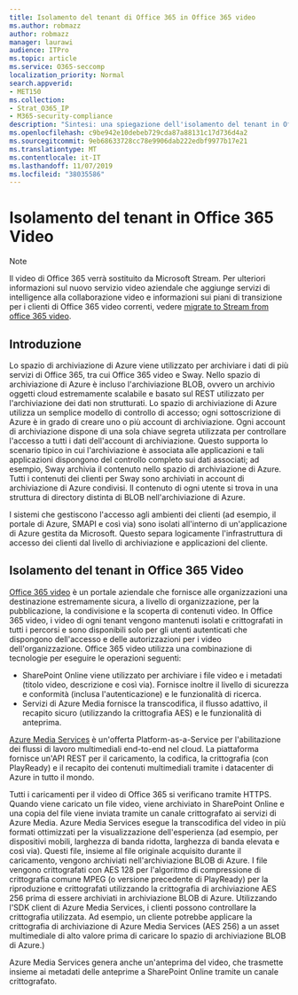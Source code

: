 ```yaml
---
title: Isolamento del tenant di Office 365 in Office 365 video
ms.author: robmazz
author: robmazz
manager: laurawi
audience: ITPro
ms.topic: article
ms.service: O365-seccomp
localization_priority: Normal
search.appverid:
- MET150
ms.collection:
- Strat_O365_IP
- M365-security-compliance
description: "Sintesi: una spiegazione dell'isolamento del tenant in Office 365 video."
ms.openlocfilehash: c9be942e10debeb729cda87a88131c17d736d4a2
ms.sourcegitcommit: 9eb68633728cc78e9906dab222edbf9977b17e21
ms.translationtype: MT
ms.contentlocale: it-IT
ms.lasthandoff: 11/07/2019
ms.locfileid: "38035586"
---
```

# <a name="tenant-isolation-in-office-365-video"></a>Isolamento del tenant in Office 365 Video

> [!NOTE]
> Il video di Office 365 verrà sostituito da Microsoft Stream. Per ulteriori informazioni sul nuovo servizio video aziendale che aggiunge servizi di intelligence alla collaborazione video e informazioni sui piani di transizione per i clienti di Office 365 video correnti, vedere [migrate to Stream from office 365 video](https://docs.microsoft.com/stream/).

## <a name="introduction"></a>Introduzione

Lo spazio di archiviazione di Azure viene utilizzato per archiviare i dati di più servizi di Office 365, tra cui Office 365 video e Sway. Nello spazio di archiviazione di Azure è incluso l'archiviazione BLOB, ovvero un archivio oggetti cloud estremamente scalabile e basato sul REST utilizzato per l'archiviazione dei dati non strutturati. Lo spazio di archiviazione di Azure utilizza un semplice modello di controllo di accesso; ogni sottoscrizione di Azure è in grado di creare uno o più account di archiviazione. Ogni account di archiviazione dispone di una sola chiave segreta utilizzata per controllare l'accesso a tutti i dati dell'account di archiviazione. Questo supporta lo scenario tipico in cui l'archiviazione è associata alle applicazioni e tali applicazioni dispongono del controllo completo sui dati associati; ad esempio, Sway archivia il contenuto nello spazio di archiviazione di Azure. Tutti i contenuti dei clienti per Sway sono archiviati in account di archiviazione di Azure condivisi. Il contenuto di ogni utente si trova in una struttura di directory distinta di BLOB nell'archiviazione di Azure.

I sistemi che gestiscono l'accesso agli ambienti dei clienti (ad esempio, il portale di Azure, SMAPI e così via) sono isolati all'interno di un'applicazione di Azure gestita da Microsoft. Questo separa logicamente l'infrastruttura di accesso dei clienti dal livello di archiviazione e applicazioni del cliente.

## <a name="tenant-isolation-in-office-365-video"></a>Isolamento del tenant in Office 365 Video

[Office 365 video](https://support.office.com/article/Meet-Office-365-Video-ca1cc1a9-a615-46e1-b6a3-40dbd99939a6) è un portale aziendale che fornisce alle organizzazioni una destinazione estremamente sicura, a livello di organizzazione, per la pubblicazione, la condivisione e la scoperta di contenuti video. In Office 365 video, i video di ogni tenant vengono mantenuti isolati e crittografati in tutti i percorsi e sono disponibili solo per gli utenti autenticati che dispongono dell'accesso e delle autorizzazioni per i video dell'organizzazione. Office 365 video utilizza una combinazione di tecnologie per eseguire le operazioni seguenti:

- SharePoint Online viene utilizzato per archiviare i file video e i metadati (titolo video, descrizione e così via). Fornisce inoltre il livello di sicurezza e conformità (inclusa l'autenticazione) e le funzionalità di ricerca.
- Servizi di Azure Media fornisce la transcodifica, il flusso adattivo, il recapito sicuro (utilizzando la crittografia AES) e le funzionalità di anteprima.

[Azure Media Services](https://azure.microsoft.com/services/media-services/) è un'offerta Platform-as-a-Service per l'abilitazione dei flussi di lavoro multimediali end-to-end nel cloud. La piattaforma fornisce un'API REST per il caricamento, la codifica, la crittografia (con PlayReady) e il recapito dei contenuti multimediali tramite i datacenter di Azure in tutto il mondo.

Tutti i caricamenti per il video di Office 365 si verificano tramite HTTPS. Quando viene caricato un file video, viene archiviato in SharePoint Online e una copia del file viene inviata tramite un canale crittografato ai servizi di Azure Media. Azure Media Services esegue la transcodifica del video in più formati ottimizzati per la visualizzazione dell'esperienza (ad esempio, per dispositivi mobili, larghezza di banda ridotta, larghezza di banda elevata e così via). Questi file, insieme al file originale acquisito durante il caricamento, vengono archiviati nell'archiviazione BLOB di Azure. I file vengono crittografati con AES 128 per l'algoritmo di compressione di crittografia comune MPEG (o versione precedente di PlayReady) per la riproduzione e crittografati utilizzando la crittografia di archiviazione AES 256 prima di essere archiviati in archiviazione BLOB di Azure. Utilizzando l'SDK client di Azure Media Services, i clienti possono controllare la crittografia utilizzata. Ad esempio, un cliente potrebbe applicare la crittografia di archiviazione di Azure Media Services (AES 256) a un asset multimediale di alto valore prima di caricare lo spazio di archiviazione BLOB di Azure.)

Azure Media Services genera anche un'anteprima del video, che trasmette insieme ai metadati delle anteprime a SharePoint Online tramite un canale crittografato.
